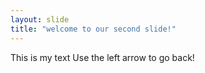 ```yaml
---
layout: slide
title: "welcome to our second slide!"
---
```

This is my text
Use the left arrow to go back!
